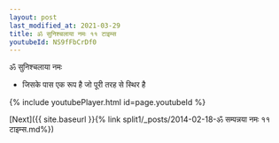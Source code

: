```yaml
---
layout: post
last_modified_at: 2021-03-29
title: ॐ सुनिश्चलाया नमः ११ टाइम्स
youtubeId: NS9fFbCrDf0
---
```

 
 
 ॐ सुनिश्चलाया नमः  
 
 -  जिसके पास एक रूप है जो पूरी तरह से स्थिर है 
 
  
 
  
 
 
 
 
 
 


{% include youtubePlayer.html id=page.youtubeId %}
 
[Next]({{ site.baseurl }}{% link  split1/_posts/2014-02-18-ॐ सम्पन्नया नमः ११ टाइम्स.md%})
 
